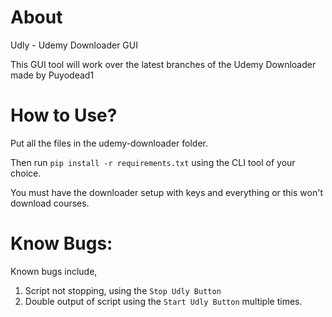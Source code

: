 # About
Udly - Udemy Downloader GUI

This GUI tool will work over the latest branches of the Udemy Downloader made by Puyodead1

# How to Use?
Put all the files in the udemy-downloader folder.

Then run ```pip install -r requirements.txt``` using the CLI tool of your choice.

You must have the downloader setup with keys and everything or this won't download courses.

# Know Bugs:
Known bugs include,
1. Script not stopping, using the `Stop Udly Button`
2. Double output of script using the `Start Udly Button` multiple times.
